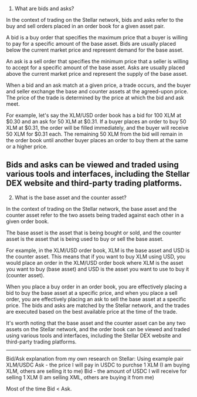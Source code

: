 1. What are bids and asks?

In the context of trading on the Stellar network, bids and asks refer to the buy and sell orders placed in an order book for a given asset pair.

A bid is a buy order that specifies the maximum price that a buyer is willing to pay for a specific amount of the base asset. Bids are usually placed below the current market price and represent demand for the base asset.

An ask is a sell order that specifies the minimum price that a seller is willing to accept for a specific amount of the base asset. Asks are usually placed above the current market price and represent the supply of the base asset.

When a bid and an ask match at a given price, a trade occurs, and the buyer and seller exchange the base and counter assets at the agreed-upon price. The price of the trade is determined by the price at which the bid and ask meet.

For example, let's say the XLM/USD order book has a bid for 100 XLM at $0.30 and an ask for 50 XLM at $0.31. If a buyer places an order to buy 50 XLM at $0.31, the order will be filled immediately, and the buyer will receive 50 XLM for $0.31 each. The remaining 50 XLM from the bid will remain in the order book until another buyer places an order to buy them at the same or a higher price.

Bids and asks can be viewed and traded using various tools and interfaces, including the Stellar DEX website and third-party trading platforms.
------------------------------------
2. What is the base asset and the counter asset?

In the context of trading on the Stellar network, the base asset and the counter asset refer to the two assets being traded against each other in a given order book.

The base asset is the asset that is being bought or sold, and the counter asset is the asset that is being used to buy or sell the base asset.

For example, in the XLM/USD order book, XLM is the base asset and USD is the counter asset. This means that if you want to buy XLM using USD, you would place an order in the XLM/USD order book where XLM is the asset you want to buy (base asset) and USD is the asset you want to use to buy it (counter asset).

When you place a buy order in an order book, you are effectively placing a bid to buy the base asset at a specific price, and when you place a sell order, you are effectively placing an ask to sell the base asset at a specific price. The bids and asks are matched by the Stellar network, and the trades are executed based on the best available price at the time of the trade.

It's worth noting that the base asset and the counter asset can be any two assets on the Stellar network, and the order book can be viewed and traded using various tools and interfaces, including the Stellar DEX website and third-party trading platforms.

------------------------------------
Bid/Ask explanation from my own research on Stellar:
Using example pair XLM/USDC
Ask - the price I will pay in USDC to purchse 1 XLM (I am buying XLM, others are selling it to me)
Bid - the amount of USDC I will receive for selling 1 XLM (I am selling XML, others are buying it from me)

Most of the time Bid < Ask.
